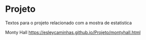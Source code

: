 # Projeto

Textos para o projeto relacionado com a mostra de estatistica

Monty Hall
https://esleycaminhas.github.io/Projeto/montyhall.html

